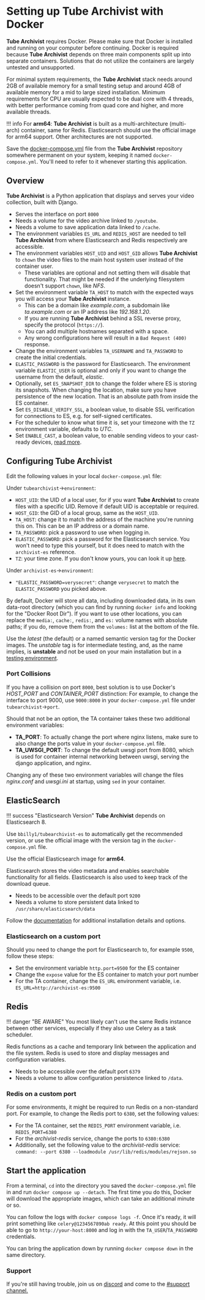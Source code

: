 # Setting up Tube Archivist with Docker  

**Tube Archivist** requires Docker. Please make sure that Docker is installed and running on your computer before continuing.
Docker is required because **Tube Archivist** depends on three main components split up into separate containers. Solutions that do not utilize the containers are largely untested and unsupported.

For minimal system requirements, the **Tube Archivist** stack needs around 2GB of available memory for a small testing setup and around 4GB of available memory for a mid to large sized installation. Minimum requirements for CPU are usually expected to be dual core with 4 threads, with better performance coming from quad core and higher, and more available threads.

!!! info
    For **arm64**: **Tube Archivist** is built as a multi-architecture (multi-arch) container, same for Redis. Elasticsearch should use the official image for arm64 support. Other architectures are not supported.

Save the [docker-compose.yml](https://github.com/tubearchivist/tubearchivist/blob/master/docker-compose.yml) file from the **Tube Archivist** repository somewhere permanent on your system, keeping it named `docker-compose.yml`. You'll need to refer to it whenever starting this application.

## Overview  
**Tube Archivist** is a Python application that displays and serves your video collection, built with Django.  

  - Serves the interface on port `8000`
  - Needs a volume for the video archive linked to `/youtube`. 
  - Needs a volume to save application data linked to `/cache`.  
  - The environment variables `ES_URL` and `REDIS_HOST` are needed to tell **Tube Archivist** from where Elasticsearch and Redis respectively are accessible.  
  - The environment variables `HOST_UID` and `HOST_GID` allows **Tube Archivist** to `chown` the video files to the main host system user instead of the container user.
    - These variables are optional and not setting them will disable that functionality. That might be needed if the underlying filesystem doesn't support `chown`, like *NFS*.   
  - Set the environment variable `TA_HOST` to match with the expected ways you will access your **Tube Archivist** instance.
    - This can be a domain like *example.com*, a subdomain like *ta.example.com* or an IP address like *192.168.1.20*.
    - If you are running **Tube Archivist** behind a SSL reverse proxy, specify the protocol (`https://`).
    - You can add multiple hostnames separated with a space.
    - Any wrong configurations here will result in a `Bad Request (400)` response.
  - Change the environment variables `TA_USERNAME` and `TA_PASSWORD` to create the initial credentials.   
  - `ELASTIC_PASSWORD` is the password for Elasticsearch. The environment variable `ELASTIC_USER` is optional and only if you want to change the username from the default, *elastic*.  
  - Optionally, set `ES_SNAPSHOT_DIR` to change the folder where ES is storing its snapshots. When changing the location, make sure you have persistence of the new location. That is an absolute path from inside the ES container.
  - Set `ES_DISABLE_VERIFY_SSL`, a boolean value, to disable SSL verification for connections to ES, e.g. for self-signed certificates.
  - For the scheduler to know what time it is, set your timezone with the `TZ` environment variable, defaults to *UTC*.
  - Set `ENABLE_CAST`, a boolean value, to enable sending videos to your cast-ready devices, [read more](../configuration/cast.md). 


## Configuring Tube Archivist  
Edit the following values in your local `docker-compose.yml` file:  

Under `tubearchivist`->`environment`:

  - `HOST_UID`: the UID of a local user, for if you want **Tube Archivist** to create files with a specific UID. Remove if default UID is acceptable or required.
  - `HOST_GID`: the GID of a local group, same as the `HOST_UID`.
  - `TA_HOST`: change it to match the address of the machine you're running this on. This can be an IP address or a domain name.
  - `TA_PASSWORD`: pick a password to use when logging in.
  - `ELASTIC_PASSWORD`: pick a password for the Elasticsearch service. You won't need to type this yourself, but it does need to match with the `archivist-es` reference.
  - `TZ`: your time zone. If you don't know yours, you can look it up [here](https://www.timezoneconverter.com/cgi-bin/findzone/findzone).

Under `archivist-es`->`environment`:

 - `"ELASTIC_PASSWORD=verysecret"`: change `verysecret` to match the `ELASTIC_PASSWORD` you picked above.


By default, Docker will store all data, including downloaded data, in its own data-root directory (which you can find by running `docker info` and looking for the "Docker Root Dir"). If you want to use other locations, you can replace the `media:`, `cache:`, `redis:`, and `es:` volume names with absolute paths; if you do, remove them from the `volumes:` list at the bottom of the file.

Use the *latest* (the default) or a named semantic version tag for the Docker images. The *unstable* tag is for intermediate testing, and, as the name implies, is **unstable** and not be used on your main installation but in a [testing environment](https://github.com/tubearchivist/tubearchivist/blob/master/CONTRIBUTING.md).  


### Port Collisions  
If you have a collision on port `8000`, best solution is to use Docker's *HOST_PORT* and *CONTAINER_PORT* distinction: For example, to change the interface to port 9000, use `9000:8000` in your `docker-compose.yml` file under `tubearchivist`->`port`.  

Should that not be an option, the TA container takes these two additional environment variables:  

  - **TA_PORT**: To actually change the port where nginx listens, make sure to also change the ports value in your `docker-compose.yml` file.  
  - **TA_UWSGI_PORT**: To change the default uwsgi port from 8080, which is used for container internal networking between uwsgi, serving the django application, and nginx. 
 
Changing any of these two environment variables will change the files *nginx.conf* and *uwsgi.ini* at startup, using `sed` in your container.  

## ElasticSearch  
!!! success "Elasticsearch Version"
    **Tube Archivist** depends on Elasticsearch 8. 

Use `bbilly1/tubearchivist-es` to automatically get the recommended version, or use the official image with the version tag in the `docker-compose.yml` file.

Use the official Elasticsearch image for **arm64**.

Elasticsearch stores the video metadata and enables searchable functionality for all fields. Elasticsearch is also used to keep track of the download queue.

  - Needs to be accessible over the default port `9200`
  - Needs a volume to store persistent data linked to `/usr/share/elasticsearch/data`

Follow the [documentation](https://www.elastic.co/guide/en/elasticsearch/reference/current/docker.html) for additional installation details and options.

### Elasticsearch on a custom port
Should you need to change the port for Elasticsearch to, for example `9500`, follow these steps:

  - Set the environment variable `http.port=9500` for the ES container
  - Change the `expose` value for the ES container to match your port number
  - For the TA container, change the `ES_URL` environment variable, i.e. `ES_URL=http://archivist-es:9500`  

## Redis  

!!! danger "BE AWARE"
    You most likely can't use the same Redis instance between other services, especially if they also use Celery as a task scheduler.

Redis functions as a cache and temporary link between the application and the file system. Redis is used to store and display messages and configuration variables.

  - Needs to be accessible over the default port `6379`
  - Needs a volume to allow configuration persistence linked to `/data`.

### Redis on a custom port
For some environments, it might be required to run Redis on a non-standard port. For example, to change the Redis port to `6380`, set the following values:  

- For the TA container, set the `REDIS_PORT` environment variable, i.e. `REDIS_PORT=6380`
- For the *archivist-redis* service, change the ports to `6380:6380`
- Additionally, set the following value to the *archivist-redis* service: `command: --port 6380 --loadmodule /usr/lib/redis/modules/rejson.so`  

## Start the application

From a terminal, `cd` into the directory you saved the `docker-compose.yml` file in and run `docker compose up --detach`. The first time you do this, Docker will download the appropriate images, which can take an additional minute or so.

You can follow the logs with `docker compose logs -f`. Once it's ready, it will print something like `celery@1234567890ab ready`. At this point you should be able to go to `http://your-host:8000` and log in with the `TA_USER`/`TA_PASSWORD` credentials.

You can bring the application down by running `docker compose down` in the same directory.

### Support

If you're still having trouble, join us on [discord](https://www.tubearchivist.com/discord) and come to the [#support channel.](https://discord.com/channels/920056098122248193/1006394050217246772)